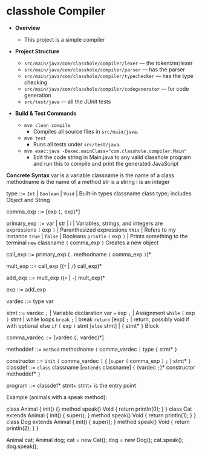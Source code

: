 # classhole Compiler

- **Overview**
    - This project is a simple compiler
- **Project Structure**
    - `src/main/java/com/classhole/compiler/lexer` —  the tokenizer/lexer
    - `src/main/java/com/classhole/compiler/parser` — has the parser
    - `src/main/java/com/classhole/compiler/typechecker` — has the type checking
    - `src/main/java/com/classhole/compiler/codegenerator` — for code generation 
    - `src/test/java` — all the JUnit tests

- **Build & Test Commands**
    - `mvn clean compile`
        - Compiles all source files in `src/main/java`.
    - `mvn test`
        - Runs all tests under `src/test/java`.
    - `mvn exec:java -Dexec.mainClass="com.classhole.compiler.Main"`
        - Edit the code string in Main.java to any valid classhole program and run this to compile and print the generated JavaScript

**Concrete Syntax**
var is a variable
classname is the name of a class
methodname is the name of a method
str is a string
i is an integer

type ::= `Int` | `Boolean` | `Void` | Built-in types
         classname class type; includes Object and String

comma_exp ::= [exp (`,` exp)*]

primary_exp ::=
  var | str | i | Variables, strings, and integers are     
                  expressions
  `(` exp `)` | Parenthesized expressions
  `this` | Refers to my instance
  `true` | `false` | Booleans
  `println` `(` exp `)` | Prints something to the terminal
  `new` classname `(` comma_exp `)` Creates a new object

call_exp ::= primary_exp (`.` methodname `(` comma_exp `)`)*

mult_exp ::= call_exp ((`*` | `/`) call_exp)*

add_exp ::= mult_exp ((`+` | `-`) mult_exp)*

exp ::= add_exp

vardec ::= type var

stmt ::= vardec `;` | Variable declaration
         var `=` exp `;` | Assignment
         `while` `(` exp `)` stmt | while loops
         `break` `;` | break
         `return` [exp] `;` | return, possibly void
         if with optional else
         `if` `(` exp `)` stmt [`else` stmt] | 
         `{` stmt* `}` Block

comma_vardec ::= [vardec (`,` vardec)*]

methoddef ::= `method` methodname `(` comma_vardec `)` type
              `{` stmt* `}`

constructor ::= `init` `(` comma_vardec `)` `{`
                [`super` `(` comma_exp `)` `;` ]
                stmt*
                `}`
classdef ::= `class` classname [`extends` classname] `{`
             (vardec `;`)*
             constructor
             methoddef*
             `}`

program ::= classdef* stmt+  stmt+ is the entry point


Example (animals with a speak method):

class Animal {
  init() {}
  method speak() Void { return println(0); }
}
class Cat extends Animal {
  init() { super(); }
  method speak() Void { return println(1); }
}
class Dog extends Animal {
  init() { super(); }
  method speak() Void { return println(2); }
}

Animal cat;
Animal dog;
cat = new Cat();
dog = new Dog();
cat.speak();
dog.speak();
